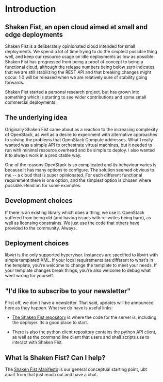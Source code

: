 # Introduction

## Shaken Fist, an open cloud aimed at small and edge deployments

Shaken Fist is a deliberately opinionated cloud intended for small deployments. We
spend a lot of time trying to do the simplest possible thing well, and keep our
resource usage on idle deployments as low as possible. Shaken Fist has progressed
from being a proof of concept to being a functional cloud, although the release
numbers being below zero indicates that we are still stabilizing the REST API
and that breaking changes might occur. 1.0 will be released when we are relatively
sure of stability going forwards.

Shaken Fist started a personal research project, but has grown into something
which is starting to see wider contributions and some small commercial deployments.

## The underlying idea

Originally Shaken Fist came about as a reaction to the increasing complexity of
OpenStack, as well as a desire to experiment with alternative approaches to
solving the problems that OpenStack Compute addresses. What I really wanted was
a simple API to orchestrate virtual machines, but it needed to run with minimal
resource overhead and be simple to deploy. I also wanted it to always work in a
predictable way.

One of the reasons OpenStack is so complicated and its behaviour varies is because
it has many options to configure. The solution seemed obvious to me -- a cloud
that is super opinionated. For each different functional requirement there is
one option, and the simplest option is chosen where possible. Read on for some
examples.

## Development choices

If there is an existing library which does a thing, we use it. OpenStack suffered
from being old (and having issues with re-writes being hard), as well as licensing
constraints. We just use the code that others have provided to the community. Always.

## Deployment choices

libvirt is the only supported hypervisor. Instances are specified to libvirt with
simple templated XML. If your local requirements are different to what's in the
template, you're welcome to change the template to meet your needs. If your
template changes break things, you're also welcome to debug what went wrong for
yourself.

## "I'd like to subscribe to your newsletter"

First off, we don't have a newsletter. That said, updates will be announced here
as they happen. What we do have is useful links:

* [The Shaken Fist repository](http://github.com/shakenfist/shakenfist) is where
  the code for the server is, including the deployer. Its a good place to start.

* There is also [the python client repository](http://github.com/shakenfist/client-python)
  contains the python API client, as well as the command line client that users
  and shell scripts use to interact with Shaken Fist.

## What is Shaken Fist? Can I help?

The [Shaken Fist Manifesto](/manifesto/) is our general conceptual starting
point, ubt apart from that just reach out and have a chat.